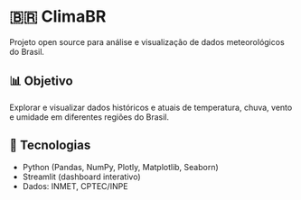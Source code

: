 # 🇧🇷 ClimaBR

Projeto open source para análise e visualização de dados meteorológicos do Brasil.

## 📊 Objetivo
Explorar e visualizar dados históricos e atuais de temperatura, chuva, vento e umidade em diferentes regiões do Brasil.

## 🧰 Tecnologias
- Python (Pandas, NumPy, Plotly, Matplotlib, Seaborn)
- Streamlit (dashboard interativo)
- Dados: INMET, CPTEC/INPE

